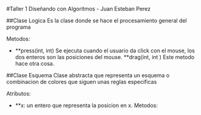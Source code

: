 #Taller 1 Diseñando con Algoritmos - Juan Esteban Perez

##Clase Logica
Es la clase donde se hace el procesamiento general del programa

Metodos:
- **press(int, int) Se ejecuta cuando el usuario da click con el mouse, los dos enteros son las posiciones del mouse.
**drag(int, int ) Este metodo hace otra cosa.

##Clase Esquema
Clase abstracta que representa un esquema o combinacion de colores que siguen unas reglas especificas

Atributos:
- **x: un entero que representa la posicion en x.
Metodos: